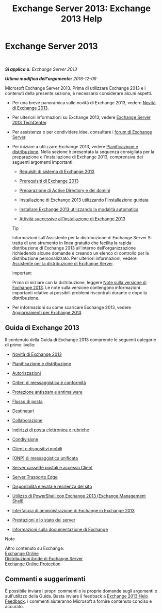﻿---
title: 'Exchange Server 2013: Exchange 2013 Help'
TOCTitle: '@NoTitle'
ms:assetid: cb24ddb7-0659-4d9d-9057-52843f861ba8
ms:mtpsurl: https://technet.microsoft.com/it-it/library/Bb124558(v=EXCHG.150)
ms:contentKeyID: 50481667
ms.date: 01/02/2018
mtps_version: v=EXCHG.150
ms.translationtype: HT
---

# Exchange Server 2013

 

_**Si applica a:** Exchange Server 2013_

_**Ultima modifica dell'argomento:** 2016-12-09_

Microsoft Exchange Server 2013. Prima di utilizzare Exchange 2013 e i contenuti della presente sezione, è necessario considerare alcuni aspetti.

  - Per una breve panoramica sulle novità di Exchange 2013, vedere [Novità di Exchange 2013](what-s-new-in-exchange-2013-exchange-2013-help.md).

  - Per ulteriori informazioni su Exchange 2013, vedere [Exchange Server 2013 TechCenter](https://go.microsoft.com/fwlink/?linkid=266622).

  - Per assistenza o per condividere idee, consultare i [forum di Exchange Server](https://go.microsoft.com/fwlink/p/?linkid=60612).

  - Per iniziare a utilizzare Exchange 2013, vedere [Pianificazione e distribuzione](planning-and-deployment-for-exchange-2013-installation-instructions.md). Nella sezione è presentata la sequenza consigliata per la preparazione e l'installazione di Exchange 2013, comprensiva dei seguenti argomenti importanti:
    
      - [Requisiti di sistema di Exchange 2013](exchange-2013-system-requirements-exchange-2013-help.md)
    
      - [Prerequisiti di Exchange 2013](exchange-2013-prerequisites-exchange-2013-help.md)
    
      - [Preparazione di Active Directory e dei domini](prepare-active-directory-and-domains-exchange-2013-help.md)
    
      - [Installazione di Exchange 2013 utilizzando l'installazione guidata](install-exchange-2013-using-the-setup-wizard-exchange-2013-help.md)
    
      - [Installare Exchange 2013 utilizzando la modalità automatica](install-exchange-2013-using-unattended-mode-exchange-2013-help.md)
    
      - [Attività successive all'installazione di Exchange 2013](exchange-2013-post-installation-tasks-exchange-2013-help.md)
    

    > [!TIP]
    > Informazioni sull'Assistente per la distribuzione di Exchange Server Si tratta di uno strumento in linea gratuito che facilita la rapida distribuzione di Exchange 2013 all'interno dell'organizzazione richiedendo alcune domande e creando un elenco di controllo per la distribuzione personalizzato. Per ulteriori informazioni, vedere <A href="exchange-server-deployment-assistant-exchange-2013-help.md">Assistente per la distribuzione di Exchange Server</A>.

    

    > [!IMPORTANT]
    > Prima di iniziare con la distribuzione, leggere <A href="release-notes-for-exchange-2013-exchange-2013-help.md">Note sulla versione di Exchange 2013</A>. Le note sulla versione contengono informazioni importanti relative ai possibili problemi riscontrati durante e dopo la distribuzione.



  - Per informazioni su come scaricare Exchange 2013, vedere [Aggiornamenti per Exchange 2013](updates-for-exchange-2013-exchange-2013-help.md).

## Guida di Exchange 2013

Il contenuto della Guida di Exchange 2013 comprende le seguenti categorie di primo livello:

  - [Novità di Exchange 2013](what-s-new-in-exchange-2013-exchange-2013-help.md)

  - [Pianificazione e distribuzione](planning-and-deployment-for-exchange-2013-installation-instructions.md)

  - [Autorizzazioni](permissions-exchange-2013-help.md)

  - [Criteri di messaggistica e conformità](messaging-policy-and-compliance-exchange-2013-help.md)

  - [Protezione antispam e antimalware](anti-spam-and-anti-malware-protection-exchange-2013-help.md)

  - [Flusso di posta](mail-flow-exchange-2013-help.md)

  - [Destinatari](recipients-exchange-2013-help.md)

  - [Collaborazione](collaboration-exchange-2013-help.md)

  - [Indirizzi di posta elettronica e rubriche](email-addresses-and-address-books-exchange-2013-help.md)

  - [Condivisione](sharing-exchange-2013-help.md)

  - [Client e dispositivi mobili](clients-and-mobile-exchange-2013-help.md)

  - [\[ONP\] di messaggistica unificata](unified-messaging-exchange-2013-help.md)

  - [Server cassette postali e accesso Client](mailbox-and-client-access-servers-exchange-2013-help.md)

  - [Server Trasporto Edge](edge-transport-servers-exchange-2013-help.md)

  - [Disponibilità elevata e resilienza del sito](high-availability-and-site-resilience-exchange-2013-help.md)

  - [Utilizzo di PowerShell con Exchange 2013 (Exchange Management Shell)](https://technet.microsoft.com/it-it/library/bb123778\(v=exchg.150\))

  - [Interfaccia di amministrazione di Exchange in Exchange 2013](exchange-admin-center-in-exchange-2013-exchange-2013-help.md)

  - [Prestazioni e lo stato dei server](server-health-and-performance-exchange-2013-help.md)

  - [Informazioni sulla documentazione di Exchange](https://docs.microsoft.com/it-it/exchange/about-exchange-documentation)


> [!NOTE]
> Altro contenuto su Exchange:<BR><A href="https://technet.microsoft.com/it-it/library/jj200580(v=exchg.150)">Exchange Online</A><BR><A href="https://technet.microsoft.com/it-it/library/jj200581(v=exchg.150)">Distribuzioni ibride di Exchange Server</A><BR><A href="https://technet.microsoft.com/it-it/library/jj723137(v=exchg.150)">Exchange Online Protection</A>



## Commenti e suggerimenti

È possibile inviare i propri commenti o le proprie domande sugli argomenti o sull'utilizzo della Guida. Basta inviare il feedback a [Exchange 2013 Help Feedback](mailto:ex2013helpfeedback@microsoft.com). I commenti aiuteranno Microsoft a fornire contenuto conciso e accurato.

